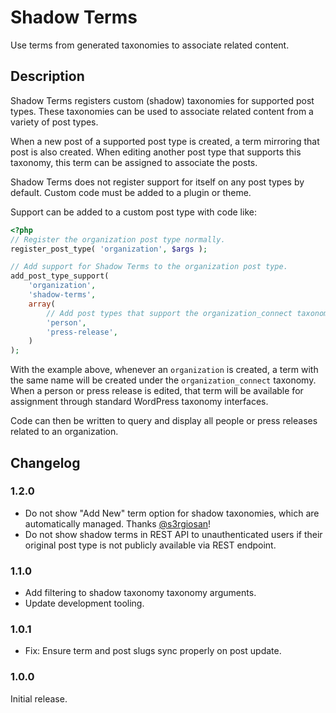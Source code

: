 # Shadow Terms

Use terms from generated taxonomies to associate related content.

## Description

Shadow Terms registers custom (shadow) taxonomies for supported post types. These taxonomies can be used to associate related content from a variety of post types.

When a new post of a supported post type is created, a term mirroring that post is also created. When editing another post type that supports this taxonomy, this term can be assigned to associate the posts.

Shadow Terms does not register support for itself on any post types by default. Custom code must be added to a plugin or theme.

Support can be added to a custom post type with code like:

```php
<?php
// Register the organization post type normally.
register_post_type( 'organization', $args );

// Add support for Shadow Terms to the organization post type.
add_post_type_support(
	'organization',
	'shadow-terms',
	array(
		// Add post types that support the organization_connect taxonomy.
		'person',
		'press-release',
	)
);
```

With the example above, whenever an `organization` is created, a term with the same name will be created under the `organization_connect` taxonomy. When a person or press release is edited, that term will be available for assignment through standard WordPress taxonomy interfaces.

Code can then be written to query and display all people or press releases related to an organization.

## Changelog

### 1.2.0

* Do not show "Add New" term option for shadow taxonomies, which are automatically managed. Thanks [@s3rgiosan](https://github.com/s3rgiosan)!
* Do not show shadow terms in REST API to unauthenticated users if their original post type is not publicly available via REST endpoint.

### 1.1.0

* Add filtering to shadow taxonomy taxonomy arguments.
* Update development tooling.

### 1.0.1

* Fix: Ensure term and post slugs sync properly on post update.

### 1.0.0

Initial release.

